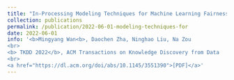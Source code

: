 ```yaml
---
title: "In-Processing Modeling Techniques for Machine Learning Fairness: A Survey"
collection: publications
permalink: /publication/2022-06-01-modeling-techniques-for
date: 2022-06-01
info: '<b>Mingyang Wan<b>, Daochen Zha, Ninghao Liu, Na Zou
<br>
<b> TKDD 2022</b>, ACM Transactions on Knowledge Discovery from Data
<br>
<a href="https://dl.acm.org/doi/abs/10.1145/3551390">[PDF]</a>'
---
```

